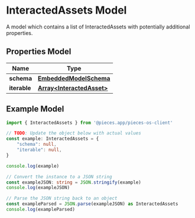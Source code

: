 
# InteractedAssets Model

A model which contains a list of InteractedAssets with potentially additional properties.

## Properties Model

Name | Type
------------ | -------------
**schema** | [**EmbeddedModelSchema**](EmbeddedModelSchema)
**iterable** | [**Array&lt;InteractedAsset&gt;**](InteractedAsset)

## Example Model

```typescript
import { InteractedAssets } from '@pieces.app/pieces-os-client'

// TODO: Update the object below with actual values
const example: InteractedAssets = {
    "schema": null,
    "iterable": null,
}

console.log(example)

// Convert the instance to a JSON string
const exampleJSON: string = JSON.stringify(example)
console.log(exampleJSON)

// Parse the JSON string back to an object
const exampleParsed = JSON.parse(exampleJSON) as InteractedAssets
console.log(exampleParsed)
```


